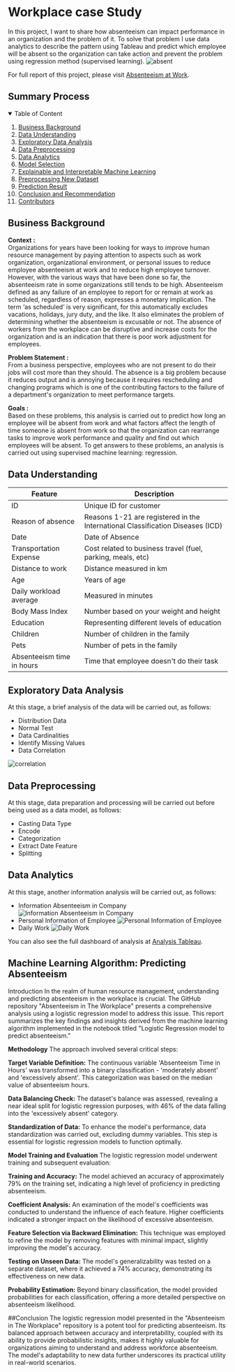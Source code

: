 # Workplace case Study

In this project, I want to share how absenteeism can impact performance in an organization and the problem of it. To solve that problem I use data analytics to describe the pattern using Tableau and predict which employee will be absent so the organization can take action and prevent the problem using regression method (supervised learning).
![absent](Image/BLOG_Absent.jpg)

For full report of this project, please visit [Absenteeism at Work]([https://github.com/Juantonios1/Absenteeism-Analysis-to-Improve-Work-Performance/blob/main/Absenteeism%20Analysis%20ipynb/Absenteeism%20Analysis%20to%20Improve%20Work%20Performance.ipynb](https://github.com/farahzak/Absenteeism-in-The-Workplace/blob/main/Absenteeism%20-%20Data%20Preprocessing.ipynb)).

## Summary Process
<!-- TABLE OF CONTENTS -->
<details open="open">
  <summary>Table of Content</summary>
  <ol>
    <li>
      <a href="#business-background">Business Background</a>
    </li>
    <li>
      <a href="#data-understanding">Data Understanding</a>
    </li>
    <li>
      <a href="#exploratory-data-analysis">Exploratory Data Analysis</a>
    </li>
    <li><a href="#data-preprocessing">Data Preprocessing</a></li>
    <li><a href="#data-analytics">Data Analytics</a></li>
    <li><a href="#model-selection">Model Selection</a></li>
    <li><a href="#explainable-and-interpretable-machine-learning">Explainable and Interpretable Machine Learning</a></li>
    <li><a href="#preprocessing-new-dataset">Preprocessing New Dataset</a></li>
    <li><a href="#prediction-result">Prediction Result</a></li>
    <li><a href="#conclusion">Conclusion and Recommendation</a></li>
    <li><a href="#contributors">Contributors</a></li>
  </ol>
</details>

## Business Background
**Context :**  
Organizations for years have been looking for ways to improve human resource management by paying attention to aspects such as work organization, organizational environment, or personal issues to reduce employee absenteeism at work and to reduce high employee turnover. However, with the various ways that have been done so far, the absenteeism rate in some organizations still tends to be high. Absenteeism defined as any failure of an employee to report for or remain at work as scheduled, regardless of reason, expresses a monetary implication. The term ‘as scheduled’ is very significant, for this automatically excludes vacations, holidays, jury duty, and the like. It also eliminates the problem of determining whether the absenteeism is excusable or not. The absence of workers from the workplace can be disruptive and increase costs for the organization and is an indication that there is poor work adjustment for employees.

**Problem Statement :**  
From a business perspective, employees who are not present to do their jobs will cost more than they should. The absence is a big problem because it reduces output and is annoying because it requires rescheduling and changing programs which is one of the contributing factors to the failure of a department's organization to meet performance targets.

**Goals :**  
Based on these problems, this analysis is carried out to predict how long an employee will be absent from work and what factors affect the length of time someone is absent from work so that the organization can rearrange tasks to improve work performance and quality and find out which employees will be absent. To get answers to these problems, an analysis is carried out using supervised machine learning: regression.

## Data Understanding

| Feature      | Description                                                                                   |
|--------------|-----------------------------------------------------------------------------------------------|
| ID           | Unique ID for customer                                                                        |
| Reason of absence | Reasons 1-21 are registered in the International Classification Diseases (ICD)               |
| Date         | Date of Absence                                                                               |
| Transportation Expense | Cost related to business travel (fuel, parking, meals, etc)                                   |
| Distance to work | Distance measured in km                                                                       |
| Age          | Years of age                                                                                  |
| Daily workload average | Measured in minutes                                                                           |
| Body Mass Index | Number based on your weight and height                                                        |
| Education    | Representing different levels of education                                                    |
| Children     | Number of children in the family                                                              |
| Pets         | Number of pets in the family                                                                  |
| Absenteeism time in hours | Time that employee doesn't do their task                                                      |

## Exploratory Data Analysis
At this stage, a brief analysis of the data will be carried out, as follows:
* Distribution Data
* Normal Test
* Data Cardinalities
* Identify Missing Values
* Data Correlation

![correlation](Image/Correlation.png)

## Data Preprocessing
At this stage, data preparation and processing will be carried out before being used as a data model, as follows:
* Casting Data Type
* Encode
* Categorization
* Extract Date Feature
* Splitting

## Data Analytics
At this stage, another information analysis will be carried out, as follows:
* Information Absenteeism in Company
![Information Absenteeism in Company](Image/Dashboard_1.png)
* Personal Information of Employee
![Personal Information of Employee](Image/Dashboard_2.png)
* Daily Work
![Daily Work](Image/Dashboard_3.png)

You can also see the full dashboard of analysis at [Analysis Tableau](https://public.tableau.com/app/profile/juan1691/viz/AnalysisAbseenteismProject/AnalysisAbseenteism).

## Machine Learning Algorithm: Predicting Absenteeism
Introduction
In the realm of human resource management, understanding and predicting absenteeism in the workplace is crucial. The GitHub repository "Absenteeism in The Workplace" presents a comprehensive analysis using a logistic regression model to address this issue. This report summarizes the key findings and insights derived from the machine learning algorithm implemented in the notebook titled "Logistic Regression model to predict absenteeism."

**Methodology**
The approach involved several critical steps:

**Target Variable Definition:** The continuous variable 'Absenteeism Time in Hours' was transformed into a binary classification - 'moderately absent' and 'excessively absent'. This categorization was based on the median value of absenteeism hours.

**Data Balancing Check:** The dataset's balance was assessed, revealing a near ideal split for logistic regression purposes, with 46% of the data falling into the 'excessively absent' category.

**Standardization of Data:** To enhance the model's performance, data standardization was carried out, excluding dummy variables. This step is essential for logistic regression models to function optimally.

**Model Training and Evaluation**
The logistic regression model underwent training and subsequent evaluation:

**Training and Accuracy:** The model achieved an accuracy of approximately 79% on the training set, indicating a high level of proficiency in predicting absenteeism.

**Coefficient Analysis:** An examination of the model's coefficients was conducted to understand the influence of each feature. Higher coefficients indicated a stronger impact on the likelihood of excessive absenteeism.

**Feature Selection via Backward Elimination:** This technique was employed to refine the model by removing features with minimal impact, slightly improving the model's accuracy.

**Testing on Unseen Data:** The model's generalizability was tested on a separate dataset, where it achieved a 74% accuracy, demonstrating its effectiveness on new data.

**Probability Estimation:** Beyond binary classification, the model provided probabilities for each classification, offering a more detailed perspective on absenteeism likelihood.

##Conclusion
The logistic regression model presented in the "Absenteeism in The Workplace" repository is a potent tool for predicting absenteeism. Its balanced approach between accuracy and interpretability, coupled with its ability to provide probabilistic insights, makes it highly valuable for organizations aiming to understand and address workforce absenteeism. The model's adaptability to new data further underscores its practical utility in real-world scenarios.

